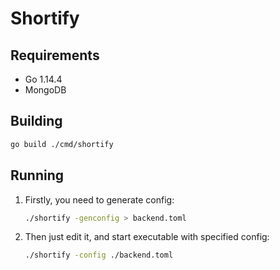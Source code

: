 # Shortify

## Requirements

- Go 1.14.4
- MongoDB

## Building

```bash
go build ./cmd/shortify
```

## Running

1. Firstly, you need to generate config:
    ```bash
    ./shortify -genconfig > backend.toml
    ```

2. Then just edit it, and start executable with specified config:
    ```bash
    ./shortify -config ./backend.toml
    ```